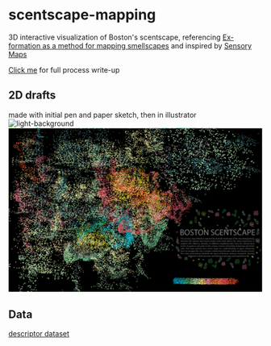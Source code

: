 # scentscape-mapping

3D interactive visualization of Boston's scentscape, referencing [Ex-formation as a method for mapping smellscapes](https://www.tandfonline.com/doi/abs/10.1080/20557132.2015.1163081?journalCode=rfcd20) and inspired by [Sensory Maps](https://sensorymaps.com/page/3/)

[Click me](https://medium.com/p/2f51ed0) for full process write-up

## 2D drafts 
made with initial pen and paper sketch, then in illustrator 
![light-background](https://github.com/susiesyli/scentscape-mapping/blob/7efe12233e9fb3b384bfd8a656d25579f84a7b18/images/light-preview.png)
![dark-background](https://github.com/susiesyli/scentscape-mapping/blob/51d980a4c86b72cdb3b6b82d11efd7c75d067d25/images/sensory-map-color.jpg)


## Data
[descriptor dataset](https://github.com/susiesyli/openpom/tree/main/openpom/data)

